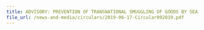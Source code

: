 ```yaml
---
title: ADVISORY: PREVENTION OF TRANSNATIONAL SMUGGLING OF GOODS BY SEA
file_url: /news-and-media/circulars/2019-06-17-Circular092019.pdf
---
```

